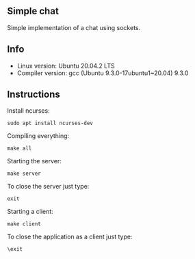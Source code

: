 ## Simple chat
Simple implementation of a chat using sockets.


## Info
* Linux version: Ubuntu 20.04.2 LTS 
* Compiler version: gcc (Ubuntu 9.3.0-17ubuntu1~20.04) 9.3.0


## Instructions

Install ncurses:

```
sudo apt install ncurses-dev
```

Compiling everything:

```
make all
```

Starting the server:

```
make server
```

To close the server just type:

```
exit
```
	
Starting a client:

```
make client
```

To close the application as a client just type:

```
\exit
```

